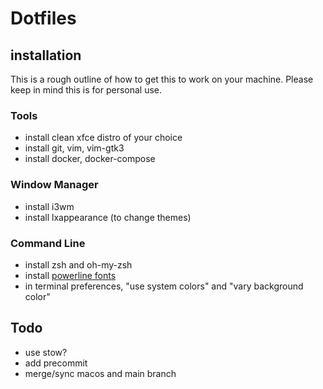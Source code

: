 # Dotfiles

## installation
This is a rough outline of how to get this to work on your machine.
Please keep in mind this is for personal use.

### Tools
- install clean xfce distro of your choice
- install git, vim, vim-gtk3
- install docker, docker-compose

### Window Manager
- install i3wm
- install lxappearance (to change themes)

### Command Line
- install zsh and oh-my-zsh
- install [powerline fonts](https://github.com/powerline/fonts)
- in terminal preferences, "use system colors" and "vary background color"

## Todo
- use stow?
- add precommit
- merge/sync macos and main branch

